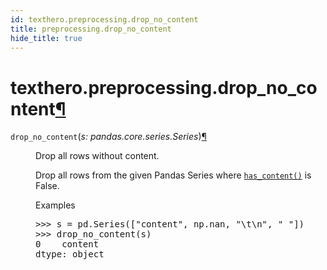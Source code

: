 ```yaml
---
id: texthero.preprocessing.drop_no_content
title: preprocessing.drop_no_content
hide_title: true
---
```


<div>
<div class="section" id="texthero-preprocessing-drop-no-content">
<h1>texthero.preprocessing.drop_no_content<a class="headerlink" href="#texthero-preprocessing-drop-no-content" title="Permalink to this headline">¶</a></h1>
<dl class="py function">
<dt id="texthero.preprocessing.drop_no_content">
<code class="sig-name descname">drop_no_content</code><span class="sig-paren">(</span><em class="sig-param"><span class="n">s</span><span class="p">:</span> <span class="n">pandas.core.series.Series</span></em><span class="sig-paren">)</span><a class="headerlink" href="#texthero.preprocessing.drop_no_content" title="Permalink to this definition">¶</a></dt>
<dd><p>Drop all rows without content.</p>
<p>Drop all rows from the given Pandas Series where <a class="reference internal" href="texthero.preprocessing.has_content.html#texthero.preprocessing.has_content" title="texthero.preprocessing.has_content"><code class="xref py py-meth docutils literal notranslate"><span class="pre">has_content()</span></code></a> is False.</p>
<p class="rubric">Examples</p>
<div class="doctest highlight-default notranslate"><div class="highlight"><pre><span></span><span class="gp">&gt;&gt;&gt; </span><span class="n">s</span> <span class="o">=</span> <span class="n">pd</span><span class="o">.</span><span class="n">Series</span><span class="p">([</span><span class="s2">"content"</span><span class="p">,</span> <span class="n">np</span><span class="o">.</span><span class="n">nan</span><span class="p">,</span> <span class="s2">"</span><span class="se">\t\n</span><span class="s2">"</span><span class="p">,</span> <span class="s2">" "</span><span class="p">])</span>
<span class="gp">&gt;&gt;&gt; </span><span class="n">drop_no_content</span><span class="p">(</span><span class="n">s</span><span class="p">)</span>
<span class="go">0    content</span>
<span class="go">dtype: object</span>
</pre></div>
</div>
</dd></dl>
</div>
</div>